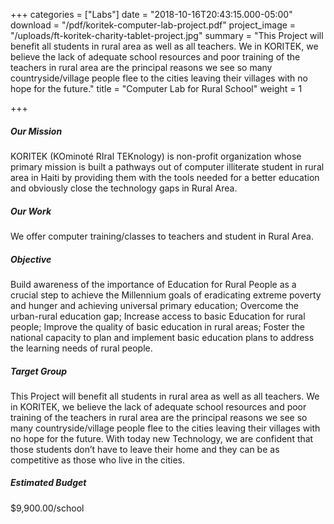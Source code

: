 +++
categories = ["Labs"]
date = "2018-10-16T20:43:15.000-05:00"
download = "/pdf/koritek-computer-lab-project.pdf"
project_image = "/uploads/ft-koritek-charity-tablet-project.jpg"
summary = "This Project will benefit all students in rural area as well as all teachers.  We in KORITEK, we believe the lack of adequate school resources and poor training of the teachers in rural area are the principal reasons we see so many countryside/village people flee to the cities leaving their villages with no hope for the future."
title = "Computer Lab for Rural School"
weight = 1

+++
##### Our Mission

KORITEK (KOminoté RIral TEKnology) is non-profit organization whose primary mission is built a pathways out of computer illiterate student in rural area in Haiti by providing them with the tools needed for a better education and obviously close the technology gaps in Rural Area.

##### Our Work

We offer computer training/classes to teachers and student in Rural Area.

##### Objective

Build awareness of the importance of Education for Rural People as a crucial step to achieve the Millennium goals of eradicating extreme poverty and hunger and achieving universal primary education;
Overcome the urban-rural education gap;
Increase access to basic Education for rural people;
Improve the quality of basic education in rural areas;
Foster the national capacity to plan and implement basic education plans to address the learning needs of rural people.

##### Target Group

This Project will benefit all students in rural area as well as all teachers. We in KORITEK, we believe the lack of adequate school resources and poor training of the teachers in rural area are the principal reasons we see so many countryside/village people flee to the cities leaving their villages with no hope for the future. With today new Technology, we are confident that those students don’t have to leave their home and they can be as competitive as those who live in the cities.

##### Estimated Budget

$9,900.00/school